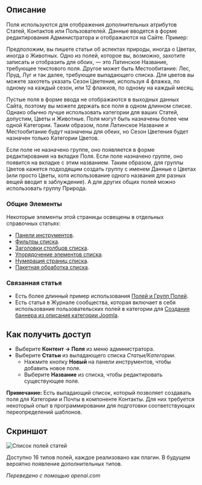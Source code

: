 <!-- Filename: Help4.x:Component:_Fields / Display title: Компонент: Поля  -->

## Описание

Поля используются для отображения дополнительных атрибутов Статей, Контактов или Пользователей. Данные вводятся в форме редактирования Администратора и отображаются на Сайте. Пример:

Предположим, вы пишете статьи об аспектах природы, иногда о Цветах, иногда о Животных. Одно из полей, которое вы, возможно, захотите записать и отобразить для обоих, — это Латинское Название, требующее текстового поля. Другое может быть Местообитание: Лес, Пруд, Луг и так далее, требующее выпадающего списка. Для цветов вы можете захотеть указать Сезон Цветения, используя 4 флажка, по одному на каждый сезон, или 12 флажков, по одному на каждый месяц.

Пустые поля в форме ввода не отображаются в выходных данных Сайта, поэтому вы можете держать все поля в одном длинном списке. Однако обычно лучше использовать категории для ваших Статей, допустим, Цветы и Животные. Поля могут быть назначены более чем одной Категории. Таким образом, поля Латинское Название и Местообитание будут назначены для обеих, но Сезон Цветения будет назначен только Категории Цветов.

Если поле не назначено группе, оно появляется в форме редактирования на вкладке Поля. Если поле назначено группе, оно появится на вкладке с этим названием. Таким образом, для группы Цветов кажется подходящим создать группу с именем Данные о Цветах (или просто Цветы, хотя использование одного названия для разных вещей вводит в заблуждение). А для других общих полей можно использовать группу Природа.

### Общие Элементы

Некоторые элементы этой страницы освещены в отдельных справочных статьях:

* [Панели инструментов](jdocmanual?article=help/common-elements/toolbars).
* [Фильтры списка](jdocmanual?article=help/common-elements/list-filters).
* [Заголовки столбцов списка](jdocmanual?article=help/common-elements/list-column-headers).
* [Упорядочение элементов списка](jdocmanual?article=help/common-elements/list-ordering).
* [Нумерация страниц списка](jdocmanual?article=help/common-elements/list-pagination).
* [Пакетная обработка списка](jdocmanual?article=help/common-elements/list-batch-process).

### Связанная статья

* Есть более длинный пример использования [Полей и Групп Полей](jdocmanual?article=user/fields/fields-and-field-groups).
* Есть статья в Журнале сообщества, которая включает в себя использование пользовательских полей в категории для [Создания баннера из описания категории Joomla](https://magazine.joomla.org/all-issues/july-2024/create-a-banner-from-joomla-s-category-description).

## Как получить доступ

* Выберите **Контент → Поля** из меню администратора.
* Выберите **Статьи** из выпадающего списка *Статьи/Категории*.
  * Нажмите кнопку **Новый** на панели инструментов, чтобы добавить новое поле.
  * Выберите **Название** из списка, чтобы редактировать существующее поле.

**Примечание:** Есть выпадающий список, который позволяет создавать поля для 
Категории и Почты в компоненте Контакты. Для них требуется некоторый опыт в программировании 
для подготовки соответствующих переопределений шаблонов.

## Скриншот

![Список полей статей](../../../ru/images/fields/articles-fields-list.png)

Доступно 16 типов полей, каждое реализовано как плагин. В будущем вероятно появление дополнительных типов.

*Переведено с помощью openai.com*

